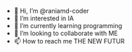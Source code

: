 - 👋 Hi, I’m @raniamd-coder
- 👀 I’m interested in IA
- 🌱 I’m currently learning programming
- 💞️ I’m looking to collaborate with ME
- 📫 How to reach me THE NEW FUTUR

<!---
raniamd-coder/raniamd-coder is a ✨ special ✨ repository because its `README.md` (this file) appears on your GitHub profile.
You can click the Preview link to take a look at your changes.
--->
